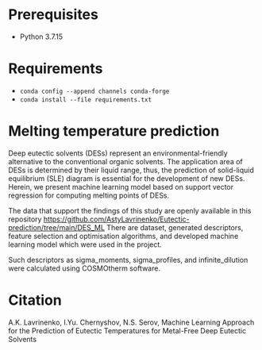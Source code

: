 # Prerequisites
* Python 3.7.15
# Requirements
* `conda config --append channels conda-forge`
* `conda install --file requirements.txt`
# Melting temperature prediction

Deep eutectic solvents (DESs) represent an environmental-friendly alternative to the conventional organic solvents. The application area of DESs is determined by their liquid range, thus, the prediction of solid-liquid equilibrium (SLE) diagram is essential for the development of new DESs. Herein, we present machine learning model based on support vector regression for computing melting points of DESs. 

The data that support the findings of this study are openly available in this repository https://github.com/AstyLavrinenko/Eutectic-prediction/tree/main/DES_ML
There are dataset, generated descriptors, feature selection and optimisation algorithms, and developed machine learning model which were used in the project.

Such descriptors as sigma_moments, sigma_profiles, and infinite_dilution were calculated using COSMOtherm software.

# Citation
A.K. Lavrinenko, I.Yu. Chernyshov, N.S. Serov, Machine Learning Approach for the Prediction of Eutectic Temperatures for Metal-Free Deep Eutectic Solvents
